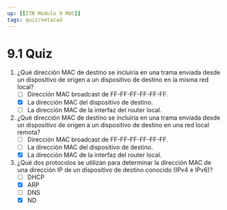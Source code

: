 ```yaml
---
up: [[ITN Module 9 MOC]]
tags: quiz/netacad
---
```

# 9.1 Quiz
1. ¿Qué dirección MAC de destino se incluiría en una trama enviada desde un dispositivo de origen a un dispositivo de destino en la misma red local?
	- [ ] Dirección MAC broadcast de FF-FF-FF-FF-FF-FF.
	- [x] La dirección MAC del dispositivo de destino.
	- [ ] La dirección MAC de la interfaz del router local.

2. ¿Qué dirección MAC de destino se incluiría en una trama enviada desde un dispositivo de origen a un dispositivo de destino en una red local remota?
	- [ ] Dirección MAC broadcast de FF-FF-FF-FF-FF-FF.
	- [ ] La dirección MAC del dispositivo de destino.
	- [x] La dirección MAC de la interfaz del router local.

3. ¿Qué dos protocolos se utilizan para determinar la dirección MAC de una dirección IP de un dispositivo de destino conocido (IPv4 e IPv6)?
	- [ ] DHCP
	- [x] ARP
	- [ ] DNS
	- [x] ND
